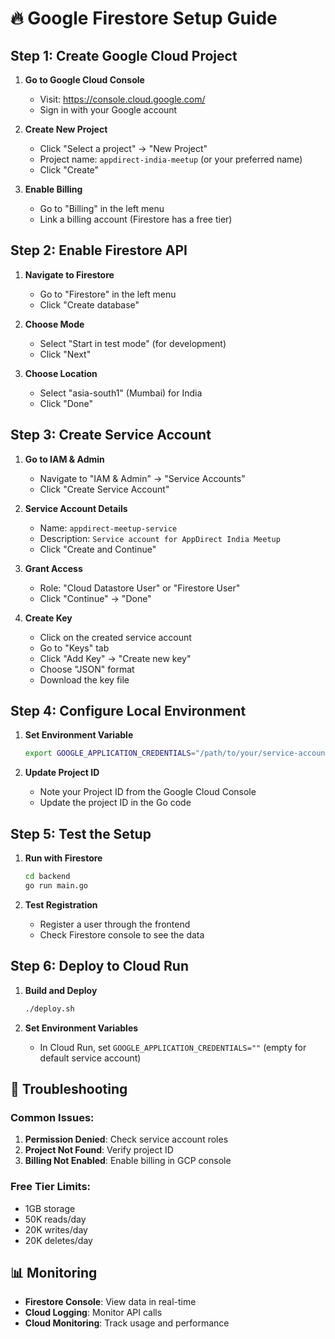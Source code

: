 # 🔥 Google Firestore Setup Guide

## Step 1: Create Google Cloud Project

1. **Go to Google Cloud Console**
   - Visit: https://console.cloud.google.com/
   - Sign in with your Google account

2. **Create New Project**
   - Click "Select a project" → "New Project"
   - Project name: `appdirect-india-meetup` (or your preferred name)
   - Click "Create"

3. **Enable Billing**
   - Go to "Billing" in the left menu
   - Link a billing account (Firestore has a free tier)

## Step 2: Enable Firestore API

1. **Navigate to Firestore**
   - Go to "Firestore" in the left menu
   - Click "Create database"

2. **Choose Mode**
   - Select "Start in test mode" (for development)
   - Click "Next"

3. **Choose Location**
   - Select "asia-south1" (Mumbai) for India
   - Click "Done"

## Step 3: Create Service Account

1. **Go to IAM & Admin**
   - Navigate to "IAM & Admin" → "Service Accounts"
   - Click "Create Service Account"

2. **Service Account Details**
   - Name: `appdirect-meetup-service`
   - Description: `Service account for AppDirect India Meetup`
   - Click "Create and Continue"

3. **Grant Access**
   - Role: "Cloud Datastore User" or "Firestore User"
   - Click "Continue" → "Done"

4. **Create Key**
   - Click on the created service account
   - Go to "Keys" tab
   - Click "Add Key" → "Create new key"
   - Choose "JSON" format
   - Download the key file

## Step 4: Configure Local Environment

1. **Set Environment Variable**
   ```bash
   export GOOGLE_APPLICATION_CREDENTIALS="/path/to/your/service-account-key.json"
   ```

2. **Update Project ID**
   - Note your Project ID from the Google Cloud Console
   - Update the project ID in the Go code

## Step 5: Test the Setup

1. **Run with Firestore**
   ```bash
   cd backend
   go run main.go
   ```

2. **Test Registration**
   - Register a user through the frontend
   - Check Firestore console to see the data

## Step 6: Deploy to Cloud Run

1. **Build and Deploy**
   ```bash
   ./deploy.sh
   ```

2. **Set Environment Variables**
   - In Cloud Run, set `GOOGLE_APPLICATION_CREDENTIALS=""` (empty for default service account)

## 🔧 Troubleshooting

### Common Issues:
1. **Permission Denied**: Check service account roles
2. **Project Not Found**: Verify project ID
3. **Billing Not Enabled**: Enable billing in GCP console

### Free Tier Limits:
- 1GB storage
- 50K reads/day
- 20K writes/day
- 20K deletes/day

## 📊 Monitoring

- **Firestore Console**: View data in real-time
- **Cloud Logging**: Monitor API calls
- **Cloud Monitoring**: Track usage and performance
